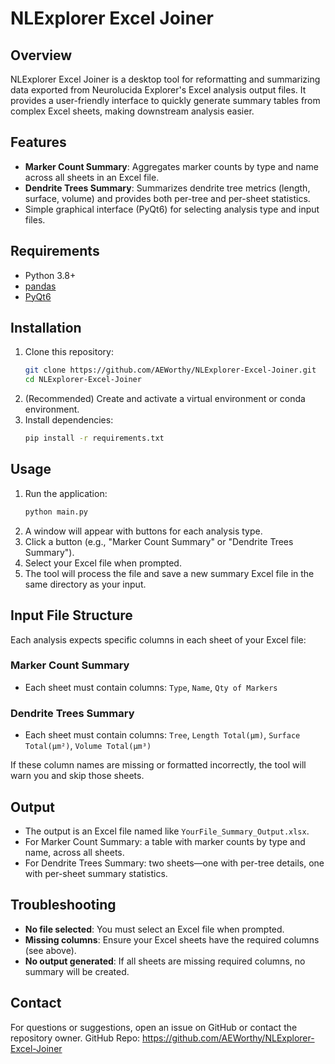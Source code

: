 # NLExplorer Excel Joiner

## Overview
NLExplorer Excel Joiner is a desktop tool for reformatting and summarizing data exported from Neurolucida Explorer's Excel analysis output files. It provides a user-friendly interface to quickly generate summary tables from complex Excel sheets, making downstream analysis easier.

## Features
- **Marker Count Summary**: Aggregates marker counts by type and name across all sheets in an Excel file.
- **Dendrite Trees Summary**: Summarizes dendrite tree metrics (length, surface, volume) and provides both per-tree and per-sheet statistics.
- Simple graphical interface (PyQt6) for selecting analysis type and input files.

## Requirements
- Python 3.8+
- [pandas](https://pandas.pydata.org/)
- [PyQt6](https://pypi.org/project/PyQt6/)

## Installation
1. Clone this repository:
	```sh
	git clone https://github.com/AEWorthy/NLExplorer-Excel-Joiner.git
	cd NLExplorer-Excel-Joiner
	```
2. (Recommended) Create and activate a virtual environment or conda environment.
3. Install dependencies:
	```sh
	pip install -r requirements.txt
	```

## Usage
1. Run the application:
	```sh
	python main.py
	```
2. A window will appear with buttons for each analysis type.
3. Click a button (e.g., "Marker Count Summary" or "Dendrite Trees Summary").
4. Select your Excel file when prompted.
5. The tool will process the file and save a new summary Excel file in the same directory as your input.

## Input File Structure
Each analysis expects specific columns in each sheet of your Excel file:

### Marker Count Summary
- Each sheet must contain columns: `Type`, `Name`, `Qty of Markers`

### Dendrite Trees Summary
- Each sheet must contain columns: `Tree`, `Length Total(µm)`, `Surface Total(µm²)`, `Volume Total(µm³)`

If these column names are missing or formatted incorrectly, the tool will warn you and skip those sheets.

## Output
- The output is an Excel file named like `YourFile_Summary_Output.xlsx`.
- For Marker Count Summary: a table with marker counts by type and name, across all sheets.
- For Dendrite Trees Summary: two sheets—one with per-tree details, one with per-sheet summary statistics.

## Troubleshooting
- **No file selected**: You must select an Excel file when prompted.
- **Missing columns**: Ensure your Excel sheets have the required columns (see above).
- **No output generated**: If all sheets are missing required columns, no summary will be created.

## Contact
For questions or suggestions, open an issue on GitHub or contact the repository owner.
GitHub Repo: https://github.com/AEWorthy/NLExplorer-Excel-Joiner

